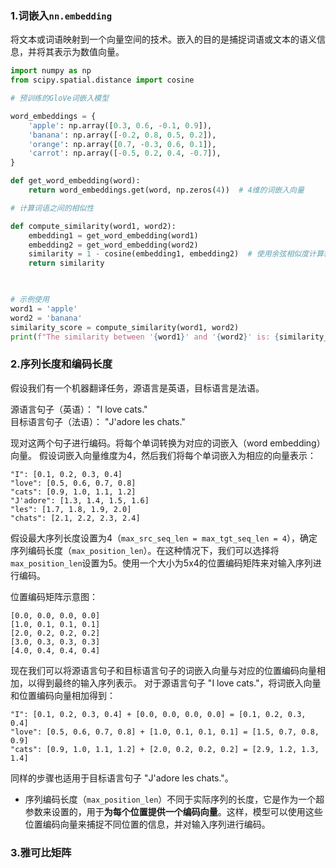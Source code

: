 ### 1.词嵌入`nn.embedding`
将文本或词语映射到一个向量空间的技术。嵌入的目的是捕捉词语或文本的语义信息，并将其表示为数值向量。
```python
import numpy as np
from scipy.spatial.distance import cosine

# 预训练的GloVe词嵌入模型

word_embeddings = {
    'apple': np.array([0.3, 0.6, -0.1, 0.9]),
    'banana': np.array([-0.2, 0.8, 0.5, 0.2]),
    'orange': np.array([0.7, -0.3, 0.6, 0.1]),
    'carrot': np.array([-0.5, 0.2, 0.4, -0.7]),
}

def get_word_embedding(word):
    return word_embeddings.get(word, np.zeros(4))  # 4维的词嵌入向量

# 计算词语之间的相似性

def compute_similarity(word1, word2):
    embedding1 = get_word_embedding(word1)
    embedding2 = get_word_embedding(word2)
    similarity = 1 - cosine(embedding1, embedding2)  # 使用余弦相似度计算相似性
    return similarity

  

# 示例使用
word1 = 'apple'
word2 = 'banana'
similarity_score = compute_similarity(word1, word2)
print(f"The similarity between '{word1}' and '{word2}' is: {similarity_score}")
```

### 2.序列长度和编码长度
假设我们有一个机器翻译任务，源语言是英语，目标语言是法语。

源语言句子（英语）： "I love cats."  
目标语言句子（法语）： "J'adore les chats."

现对这两个句子进行编码。将每个单词转换为对应的词嵌入（word embedding）向量。
假设词嵌入向量维度为4，然后我们将每个单词嵌入为相应的向量表示：
```
"I": [0.1, 0.2, 0.3, 0.4]  
"love": [0.5, 0.6, 0.7, 0.8]  
"cats": [0.9, 1.0, 1.1, 1.2]  
"J'adore": [1.3, 1.4, 1.5, 1.6]  
"les": [1.7, 1.8, 1.9, 2.0]  
"chats": [2.1, 2.2, 2.3, 2.4]
```
假设最大序列长度设置为4（`max_src_seq_len = max_tgt_seq_len = 4`），确定序列编码长度（`max_position_len`）。在这种情况下，我们可以选择将`max_position_len`设置为5。使用一个大小为5x4的位置编码矩阵来对输入序列进行编码。

位置编码矩阵示意图：
```
[0.0, 0.0, 0.0, 0.0]
[1.0, 0.1, 0.1, 0.1]
[2.0, 0.2, 0.2, 0.2]
[3.0, 0.3, 0.3, 0.3]
[4.0, 0.4, 0.4, 0.4]
```

现在我们可以将源语言句子和目标语言句子的词嵌入向量与对应的位置编码向量相加，以得到最终的输入序列表示。
对于源语言句子 "I love cats."，将词嵌入向量和位置编码向量相加得到：
```
"I": [0.1, 0.2, 0.3, 0.4] + [0.0, 0.0, 0.0, 0.0] = [0.1, 0.2, 0.3, 0.4]
"love": [0.5, 0.6, 0.7, 0.8] + [1.0, 0.1, 0.1, 0.1] = [1.5, 0.7, 0.8, 0.9]
"cats": [0.9, 1.0, 1.1, 1.2] + [2.0, 0.2, 0.2, 0.2] = [2.9, 1.2, 1.3, 1.4]
```

同样的步骤也适用于目标语言句子 "J'adore les chats."。

* 序列编码长度（`max_position_len`）不同于实际序列的长度，它是作为一个超参数来设置的，用于**为每个位置提供一个编码向量**。这样，模型可以使用这些位置编码向量来捕捉不同位置的信息，并对输入序列进行编码。
### 3.雅可比矩阵
